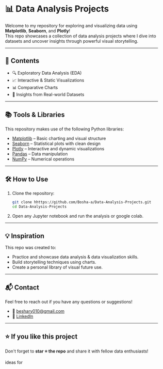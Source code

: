 # 📊 Data Analysis Projects 

Welcome to my repository for exploring and visualizing data using **Matplotlib**, **Seaborn**, and **Plotly**!  
This repo showcases a collection of data analysis projects where I dive into datasets and uncover insights through powerful visual storytelling.

---

## 📌 Contents

- 🔍 Exploratory Data Analysis (EDA)
- 📈 Interactive & Static Visualizations
- 📊 Comparative Charts
- 🧠 Insights from Real-world Datasets

---

## 📚 Tools & Libraries

This repository makes use of the following Python libraries:

- [Matplotlib](https://matplotlib.org/) – Basic charting and visual structure
- [Seaborn](https://seaborn.pydata.org/) – Statistical plots with clean design
- [Plotly](https://plotly.com/python/) – Interactive and dynamic visualizations
- [Pandas](https://pandas.pydata.org/) – Data manipulation
- [NumPy](https://numpy.org/) – Numerical operations

---

<!-- ## 📂 Folder Structure

```
data-visualization-projects/
│
├── project1_eda_matplotlib.ipynb
├── project2_eda_seaborn.ipynb
├── project3_interactive_plotly.ipynb
├── datasets/
│   ├── dataset1.csv
│   └── dataset2.xlsx
├── images/
│   └── preview_charts.png
└── README.md
``` -->


## 🛠 How to Use

1. Clone the repository:
   ```bash
   git clone hhttps://github.com/Bosha-a/Data-Analysis-Projects.git
   cd Data-Analysis-Projects
   ```

2. Open any Jupyter notebook and run the analysis or google colab.

---

## 💡 Inspiration

This repo was created to:
- Practice and showcase data analysis & data visualization skills.
- Build storytelling techniques using charts.
- Create a personal library of visual  future use.

---

## 📬 Contact

Feel free to reach out if you have any questions or suggestions!

- 📧 beshary010@gmail.com
- 💼 [LinkedIn](https://www.linkedin.com/in/abdallahbeshary/)

---

## ⭐️ If you like this project

Don't forget to **star ⭐ the repo** and share it with fellow data enthusiasts!

ideas for